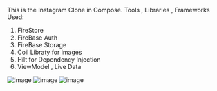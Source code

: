 This is the Instagram Clone in Compose.
Tools , Libraries , Frameworks Used:
1. FireStore
2. FireBase Auth
3. FireBase Storage
4. Coil Libraty for images
5. Hilt for Dependency Injection
6. ViewModel , Live Data

![image](https://user-images.githubusercontent.com/68838314/187131424-106a9783-32e1-4599-aacc-fcc077543776.png)
![image](https://user-images.githubusercontent.com/68838314/187131472-66a07d33-7b90-46a7-b7aa-0ab24ecdd9d6.png)
![image](https://user-images.githubusercontent.com/68838314/187131538-e9d89333-ddc1-4b35-aad2-36566f6fcaa0.png)


